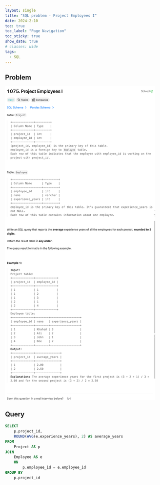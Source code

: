 ```yaml
---
layout: single
title: "SQL problem - Project Employees I"
date: 2024-2-10
toc: true
toc_label: "Page Navigation"
toc_sticky: true
show_date: true
# classes: wide
tags:
  - SQL
---
```


## Problem

[![problem-1075](/assets/images/2024-02-10_19-07-36-problem-1075.png)](/assets/images/2024-02-10_19-07-36-problem-1075.png)

## Query

```sql
SELECT
    p.project_id,
    ROUND(AVG(e.experience_years), 2) AS average_years
FROM
    Project AS p
JOIN
    Employee AS e
    ON
        p.employee_id = e.employee_id
GROUP BY
    p.project_id
```
